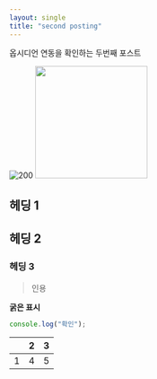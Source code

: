 ```yaml
---
layout: single
title: "second posting"
---
```


옵시디언 연동을 확인하는 두번째 포스트

![200](https://i.imgur.com/IyKyVkw.png)
<img src = "https://i.imgur.com/IyKyVkw.png" width = 200>

## 헤딩 1

## 헤딩 2

### 헤딩 3

> 인용

**굵은 표시**

```js
console.log("확인");
```

|     | 2   | 3   |
| --- | --- | --- |
| 1   | 4   | 5   |
